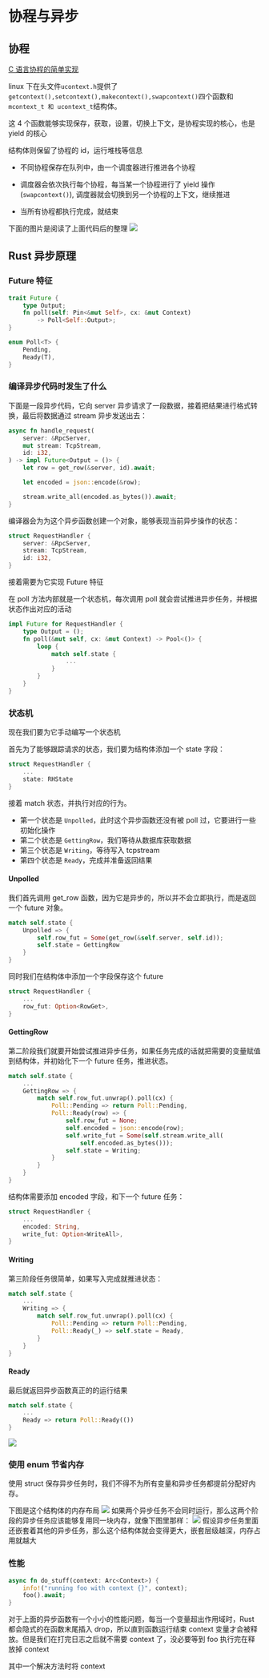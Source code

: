 # 协程与异步

## 协程

[C 语言协程的简单实现](https://github.com/xiaobing94/coroutine)

linux
下在头文件`ucontext.h`提供了`getcontext(),setcontext(),makecontext(),swapcontext()`四个函数和`mcontext_t 和 ucontext_t`结构体。

这 4 个函数能够实现保存，获取，设置，切换上下文，是协程实现的核心，也是 yield 的核心

结构体则保留了协程的 id，运行堆栈等信息

- 不同协程保存在队列中，由一个调度器进行推进各个协程

- 调度器会依次执行每个协程，每当某一个协程进行了 yield 操作 (`swapcontext()`), 调度器就会切换到另一个协程的上下文，继续推进

- 当所有协程都执行完成，就结束

下面的图片是阅读了上面代码后的整理
![](https://trdthg-img-for-md-1306147581.cos.ap-beijing.myqcloud.com/img/202203262211252.png)

## Rust 异步原理

### Future 特征

```rs
trait Future {
    type Output;
    fn poll(self: Pin<&mut Self>, cx: &mut Context)
        -> Poll<Self::Output>;
}

enum Poll<T> {
    Pending,
    Ready(T),
}
```

### 编译异步代码时发生了什么

下面是一段异步代码，它向 server 异步请求了一段数据，接着把结果进行格式转换，最后将数据通过 stream 异步发送出去：

```rs
async fn handle_request(
    server: &RpcServer,
    mut stream: TcpStream,
    id: i32,
) -> impl Future<Output = ()> {
    let row = get_row(&server, id).await;

    let encoded = json::encode(&row);

    stream.write_all(encoded.as_bytes()).await;
}
```

编译器会为为这个异步函数创建一个对象，能够表现当前异步操作的状态：

```rs
struct RequestHandler {
    server: &RpcServer,
    stream: TcpStream,
    id: i32,
}
```

接着需要为它实现 Future 特征

在 poll 方法内部就是一个状态机，每次调用 poll 就会尝试推进异步任务，并根据状态作出对应的活动

```rs
impl Future for RequestHandler {
    type Output = ();
    fn poll(&mut self, cx: &mut Context) -> Pool<()> {
        loop {
            match self.state {
                ...
            }
        }
    }
}
```

### 状态机

现在我们要为它手动编写一个状态机

首先为了能够跟踪请求的状态，我们要为结构体添加一个 state 字段：

```rs
struct RequestHandler {
    ...
    state: RHState
}
```

接着 match 状态，并执行对应的行为。

- 第一个状态是 `Unpolled`，此时这个异步函数还没有被 poll 过，它要进行一些初始化操作
- 第二个状态是 `GettingRow`，我们等待从数据库获取数据
- 第三个状态是 `Writing`，等待写入 tcpstream
- 第四个状态是 `Ready`，完成并准备返回结果

#### Unpolled

我们首先调用 get_row 函数，因为它是异步的，所以并不会立即执行，而是返回一个 future 对象。

```rs
match self.state {
    Unpolled => {
        self.row_fut = Some(get_row(&self.server, self.id));
        self.state = GettingRow
    }
}
```

同时我们在结构体中添加一个字段保存这个 future

```rs
struct RequestHandler {
    ...
    row_fut: Option<RowGet>,
}
```

#### GettingRow

第二阶段我们就要开始尝试推进异步任务，如果任务完成的话就把需要的变量赋值到结构体，并初始化下一个 future 任务，推进状态。

```rs
match self.state {
    ...
    GettingRow => {
        match self.row_fut.unwrap().poll(cx) {
            Poll::Pending => return Poll::Pending,
            Poll::Ready(row) => {
                self.row_fut = None;
                self.encoded = json::encode(row);
                self.write_fut = Some(self.stream.write_all(
                    self.encoded.as_bytes()));
                self.state = Writing;
            }
        }
    }
}
```

结构体需要添加 encoded 字段，和下一个 future 任务：

```rs
struct RequestHandler {
    ...
    encoded: String,
    write_fut: Option<WriteAll>,
}
```

#### Writing

第三阶段任务很简单，如果写入完成就推进状态：

```rs
match self.state {
    ...
    Writing => {
        match self.row_fut.unwrap().poll(cx) {
            Poll::Pending => return Poll::Pending,
            Poll::Ready(_) => self.state = Ready,
        }
    }
}
```

#### Ready

最后就返回异步函数真正的的运行结果

```rs
match self.state {
    ...
    Ready => return Poll::Ready(())
}
```

![](https://trdthg-img-for-md-1306147581.cos.ap-beijing.myqcloud.com/img/202204110021532.png)

### 使用 enum 节省内存

使用 struct 保存异步任务时，我们不得不为所有变量和异步任务都提前分配好内存。

下图是这个结构体的内存布局
![](https://trdthg-img-for-md-1306147581.cos.ap-beijing.myqcloud.com/img/202204110022570.png)
如果两个异步任务不会同时运行，那么这两个阶段的异步任务应该能够复用同一块内存，就像下图里那样：
![](https://trdthg-img-for-md-1306147581.cos.ap-beijing.myqcloud.com/img/202204110025475.png)
假设异步任务里面还嵌套着其他的异步任务，那么这个结构体就会变得更大，嵌套层级越深，内存占用就越大

### 性能

```rs
async fn do_stuff(context: Arc<Context>) {
    info!("running foo with context {}", context);
    foo().await;
}
```
对于上面的异步函数有一个小小的性能问题，每当一个变量超出作用域时，Rust 都会隐式的在函数末尾插入 drop，所以直到函数运行结束 context 变量才会被释放。但是我们在打完日志之后就不需要 context 了，没必要等到 foo 执行完在释放掉 context

其中一个解决方法时将 context